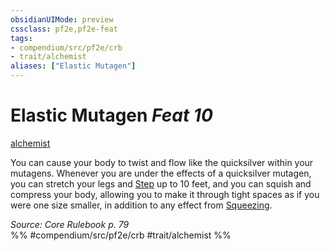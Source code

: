 ```yaml
---
obsidianUIMode: preview
cssclass: pf2e,pf2e-feat
tags:
- compendium/src/pf2e/crb
- trait/alchemist
aliases: ["Elastic Mutagen"]
---
```

# Elastic Mutagen  *Feat 10*  
[alchemist](Reference/Rules/Traits/alchemist.md "Alchemist Class Trait")  


You can cause your body to twist and flow like the quicksilver within your mutagens. Whenever you are under the effects of a quicksilver mutagen, you can stretch your legs and [Step](step.md) up to 10 feet, and you can squish and compress your body, allowing you to make it through tight spaces as if you were one size smaller, in addition to any effect from [Squeezing](squeeze.md).

*Source: Core Rulebook p. 79*  
%% #compendium/src/pf2e/crb #trait/alchemist %%